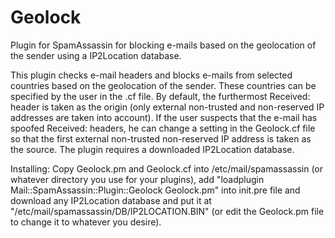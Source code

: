# Geolock
Plugin for SpamAssassin for blocking e-mails based on the geolocation of the sender using a IP2Location database. 

This plugin checks e-mail headers and blocks e-mails from selected countries based on the geolocation of the sender. 
These countries can be specified by the user in the .cf file. By default, the furthermost Received: header is taken as the origin (only external non-trusted and non-reserved IP addresses are taken into account). If the user suspects that the e-mail has spoofed Received: headers, he can change a setting in the Geolock.cf file so that the first external non-trusted non-reserved IP address is taken as the source. The plugin requires a downloaded IP2Location database.


Installing: Copy Geolock.pm and Geolock.cf into /etc/mail/spamassassin (or whatever directory you use for your plugins), add "loadplugin Mail::SpamAssassin::Plugin::Geolock Geolock.pm" into init.pre file and download any IP2Location database and put it at "/etc/mail/spamassassin/DB/IP2LOCATION.BIN" (or edit the Geolock.pm file to change it to whatever you desire).
